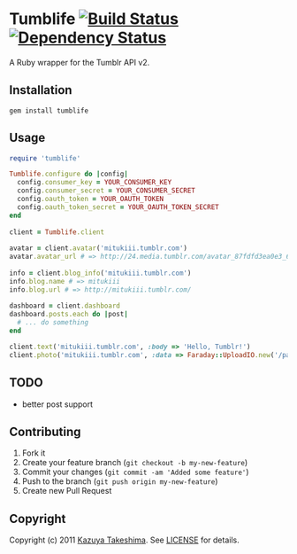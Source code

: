 # Tumblife [![Build Status](https://travis-ci.org/mitukiii/tumblife-for-ruby.png?branch=master)][travis] [![Dependency Status](https://gemnasium.com/mitukiii/tumblife-for-ruby.png?travis)][gemnasium]
[travis]: https://travis-ci.org/mitukiii/tumblife-for-ruby
[gemnasium]: https://gemnasium.com/mitukiii/tumblife-for-ruby

A Ruby wrapper for the Tumblr API v2.

## Installation
    gem install tumblife

## Usage
```ruby
require 'tumblife'

Tumblife.configure do |config|
  config.consumer_key = YOUR_CONSUMER_KEY
  config.consumer_secret = YOUR_CONSUMER_SECRET
  config.oauth_token = YOUR_OAUTH_TOKEN
  config.oauth_token_secret = YOUR_OAUTH_TOKEN_SECRET
end
    
client = Tumblife.client
    
avatar = client.avatar('mitukiii.tumblr.com')
avatar.avatar_url # => http://24.media.tumblr.com/avatar_87fdfd3ea0e3_64.png
    
info = client.blog_info('mitukiii.tumblr.com')
info.blog.name # => mitukiii
info.blog.url # => http://mitukiii.tumblr.com/
    
dashboard = client.dashboard
dashboard.posts.each do |post|
  # ... do something
end

client.text('mitukiii.tumblr.com', :body => 'Hello, Tumblr!')
client.photo('mitukiii.tumblr.com', :data => Faraday::UploadIO.new('/path/to/image.png', 'image/png'))
```

## TODO
* better post support

## Contributing
1. Fork it
2. Create your feature branch (`git checkout -b my-new-feature`)
3. Commit your changes (`git commit -am 'Added some feature'`)
4. Push to the branch (`git push origin my-new-feature`)
5. Create new Pull Request

## Copyright
Copyright (c) 2011 [Kazuya Takeshima](mailto:mail@mitukiii.jp). See [LICENSE][] for details.

[license]: https://github.com/mitukiii/tumblife-for-ruby/blob/master/LICENSE.md
